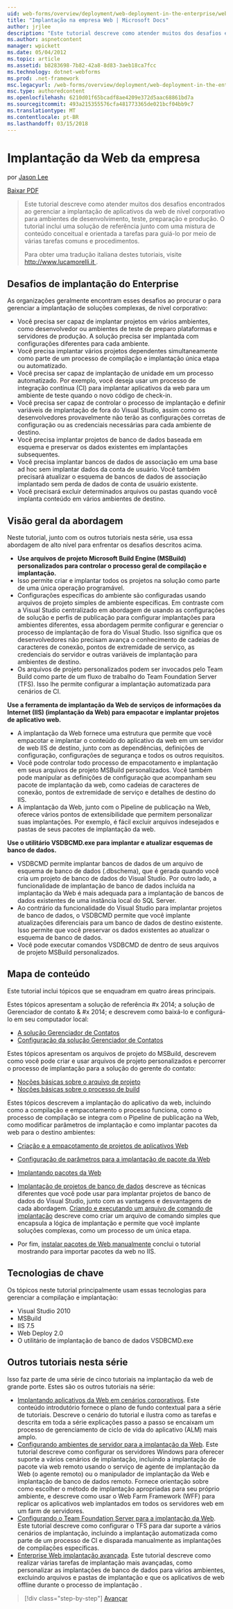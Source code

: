 ```yaml
---
uid: web-forms/overview/deployment/web-deployment-in-the-enterprise/web-deployment-in-the-enterprise
title: "Implantação na empresa Web | Microsoft Docs"
author: jrjlee
description: "Este tutorial descreve como atender muitos dos desafios encontrados ao gerenciar a implantação de aplicativos da web de nível corporativo para devel..."
ms.author: aspnetcontent
manager: wpickett
ms.date: 05/04/2012
ms.topic: article
ms.assetid: b8283698-7b82-42a8-8d83-3aeb18ca7fcc
ms.technology: dotnet-webforms
ms.prod: .net-framework
msc.legacyurl: /web-forms/overview/deployment/web-deployment-in-the-enterprise/web-deployment-in-the-enterprise
msc.type: authoredcontent
ms.openlocfilehash: 6210d01f65bcadf8ae4209e372d5aac68861bd7a
ms.sourcegitcommit: 493a215355576cfa481773365de021bcf04bb9c7
ms.translationtype: MT
ms.contentlocale: pt-BR
ms.lasthandoff: 03/15/2018
---
```

<a name="web-deployment-in-the-enterprise"></a>Implantação da Web da empresa
====================
por [Jason Lee](https://github.com/jrjlee)

[Baixar PDF](https://msdnshared.blob.core.windows.net/media/MSDNBlogsFS/prod.evol.blogs.msdn.com/CommunityServer.Blogs.Components.WeblogFiles/00/00/00/63/56/8130.DeployingWebAppsInEnterpriseScenarios.pdf)

> Este tutorial descreve como atender muitos dos desafios encontrados ao gerenciar a implantação de aplicativos da web de nível corporativo para ambientes de desenvolvimento, teste, preparação e produção. O tutorial inclui uma solução de referência junto com uma mistura de conteúdo conceitual e orientada a tarefas para guiá-lo por meio de várias tarefas comuns e procedimentos.
> 
> Para obter uma tradução italiana destes tutoriais, visite [ http://www.lucamorelli.it ](http://www.lucamorelli.it).


## <a name="enterprise-deployment-challenges"></a>Desafios de implantação do Enterprise

As organizações geralmente encontram esses desafios ao procurar o para gerenciar a implantação de soluções complexas, de nível corporativo:

- Você precisa ser capaz de implantar projetos em vários ambientes, como desenvolvedor ou ambientes de teste de preparo plataformas e servidores de produção. A solução precisa ser implantada com configurações diferentes para cada ambiente.
- Você precisa implantar vários projetos dependentes simultaneamente como parte de um processo de compilação e implantação única etapa ou automatizado.
- Você precisa ser capaz de implantação de unidade em um processo automatizado. Por exemplo, você deseja usar um processo de integração contínua (CI) para implantar aplicativos da web para um ambiente de teste quando o novo código de check-in.
- Você precisa ser capaz de controlar o processo de implantação e definir variáveis de implantação de fora do Visual Studio, assim como os desenvolvedores provavelmente não terão as configurações corretas de configuração ou as credenciais necessárias para cada ambiente de destino.
- Você precisa implantar projetos de banco de dados baseada em esquema e preservar os dados existentes em implantações subsequentes.
- Você precisa implantar bancos de dados de associação em uma base ad hoc sem implantar dados da conta de usuário. Você também precisará atualizar o esquema de bancos de dados de associação implantado sem perda de dados de conta de usuário existente.
- Você precisará excluir determinados arquivos ou pastas quando você implanta conteúdo em vários ambientes de destino.

## <a name="overview-of-approach"></a>Visão geral da abordagem

Neste tutorial, junto com os outros tutoriais nesta série, usa essa abordagem de alto nível para enfrentar os desafios descritos acima.

- **Use arquivos de projeto Microsoft Build Engine (MSBuild) personalizados para controlar o processo geral de compilação e implantação.**
- Isso permite criar e implantar todos os projetos na solução como parte de uma única operação programável.
- Configurações específicas do ambiente são configuradas usando arquivos de projeto simples de ambiente específicas. Em contraste com a Visual Studio centralizado em abordagem de usando as configurações de solução e perfis de publicação para configurar implantações para ambientes diferentes, essa abordagem permite configurar e gerenciar o processo de implantação de fora do Visual Studio. Isso significa que os desenvolvedores não precisam avança o conhecimento de cadeias de caracteres de conexão, pontos de extremidade de serviço, as credenciais do servidor e outras variáveis de implantação para ambientes de destino.
- Os arquivos de projeto personalizados podem ser invocados pelo Team Build como parte de um fluxo de trabalho do Team Foundation Server (TFS). Isso lhe permite configurar a implantação automatizada para cenários de CI.

**Use a ferramenta de implantação da Web de serviços de informações da Internet (IIS) (implantação da Web) para empacotar e implantar projetos de aplicativo web.**

- A implantação da Web fornece uma estrutura que permite que você empacotar e implantar o conteúdo do aplicativo da web em um servidor de web IIS de destino, junto com as dependências, definições de configuração, configurações de segurança e todos os outros requisitos.
- Você pode controlar todo processo de empacotamento e implantação em seus arquivos de projeto MSBuild personalizados. Você também pode manipular as definições de configuração que acompanham seu pacote de implantação da web, como cadeias de caracteres de conexão, pontos de extremidade de serviço e detalhes de destino do IIS.
- A implantação da Web, junto com o Pipeline de publicação na Web, oferece vários pontos de extensibilidade que permitem personalizar suas implantações. Por exemplo, é fácil excluir arquivos indesejados e pastas de seus pacotes de implantação da web.

**Use o utilitário VSDBCMD.exe para implantar e atualizar esquemas de banco de dados.**

- VSDBCMD permite implantar bancos de dados de um arquivo de esquema de banco de dados (.dbschema), que é gerada quando você cria um projeto de banco de dados do Visual Studio. Por outro lado, a funcionalidade de implantação de banco de dados incluída na implantação da Web é mais adequada para a implantação de bancos de dados existentes de uma instância local do SQL Server.
- Ao contrário da funcionalidade do Visual Studio para implantar projetos de banco de dados, o VSDBCMD permite que você implante atualizações diferenciais para um banco de dados de destino existente. Isso permite que você preservar os dados existentes ao atualizar o esquema de banco de dados.
- Você pode executar comandos VSDBCMD de dentro de seus arquivos de projeto MSBuild personalizados.

## <a name="content-map"></a>Mapa de conteúdo

Este tutorial inclui tópicos que se enquadram em quatro áreas principais.

Estes tópicos apresentam a solução de referência #x 2014; a solução de Gerenciador de contato & #x 2014; e descrevem como baixá-lo e configurá-lo em seu computador local:

- [A solução Gerenciador de Contatos](the-contact-manager-solution.md)
- [Configuração da solução Gerenciador de Contatos](setting-up-the-contact-manager-solution.md)

Estes tópicos apresentam os arquivos de projeto do MSBuild, descrevem como você pode criar e usar arquivos de projeto personalizados e percorrer o processo de implantação para a solução do gerente do contato:

- [Noções básicas sobre o arquivo de projeto](understanding-the-project-file.md)
- [Noções básicas sobre o processo de build](understanding-the-build-process.md)

Estes tópicos descrevem a implantação do aplicativo da web, incluindo como a compilação e empacotamento o processo funciona, como o processo de compilação se integra com o Pipeline de publicação na Web, como modificar parâmetros de implantação e como implantar pacotes da web para o destino ambientes:

- [Criação e a empacotamento de projetos de aplicativos Web](building-and-packaging-web-application-projects.md)
- [Configuração de parâmetros para a implantação de pacote da Web](configuring-parameters-for-web-package-deployment.md)
- [Implantando pacotes da Web](deploying-web-packages.md)

- [Implantação de projetos de banco de dados](deploying-database-projects.md) descreve as técnicas diferentes que você pode usar para implantar projetos de banco de dados do Visual Studio, junto com as vantagens e desvantagens de cada abordagem. [Criando e executando um arquivo de comando de implantação](creating-and-running-a-deployment-command-file.md) descreve como criar um arquivo de comando simples que encapsula a lógica de implantação e permite que você implante soluções complexas, como um processo de um única etapa.
- Por fim, [instalar pacotes de Web manualmente](manually-installing-web-packages.md) conclui o tutorial mostrando para importar pacotes da web no IIS.

## <a name="key-technologies"></a>Tecnologias de chave

Os tópicos neste tutorial principalmente usam essas tecnologias para gerenciar a compilação e implantação:

- Visual Studio 2010
- MSBuild
- IIS 7.5
- Web Deploy 2.0
- O utilitário de implantação de banco de dados VSDBCMD.exe

## <a name="other-tutorials-in-this-series"></a>Outros tutoriais nesta série

Isso faz parte de uma série de cinco tutoriais na implantação da web de grande porte. Estes são os outros tutoriais na série:

- [Implantando aplicativos da Web em cenários corporativos](../deploying-web-applications-in-enterprise-scenarios/deploying-web-applications-in-enterprise-scenarios.md). Este conteúdo introdutório fornece o plano de fundo contextual para a série de tutoriais. Descreve o cenário do tutorial e ilustra como as tarefas e descrita em toda a série explicações passo a passo se encaixam um processo de gerenciamento de ciclo de vida do aplicativo (ALM) mais amplo.
- [Configurando ambientes de servidor para a implantação da Web](../configuring-server-environments-for-web-deployment/configuring-server-environments-for-web-deployment.md). Este tutorial descreve como configurar os servidores Windows para oferecer suporte a vários cenários de implantação, incluindo a implantação de pacote via web remoto usando o serviço de agente de implantação da Web (o agente remoto) ou o manipulador de implantação da Web e implantação de banco de dados remoto. Fornece orientação sobre como escolher o método de implantação apropriadas para seu próprio ambiente, e descreve como usar o Web Farm Framework (WFF) para replicar os aplicativos web implantados em todos os servidores web em um farm de servidores.
- [Configurando o Team Foundation Server para a implantação da Web](../configuring-team-foundation-server-for-web-deployment/configuring-team-foundation-server-for-web-deployment.md). Este tutorial descreve como configurar o TFS para dar suporte a vários cenários de implantação, incluindo a implantação automatizada como parte de um processo de CI e disparada manualmente as implantações de compilações específicas.
- [Enterprise Web implantação avançada](../advanced-enterprise-web-deployment/advanced-enterprise-web-deployment.md). Este tutorial descreve como realizar várias tarefas de implantação mais avançadas, como personalizar as implantações de banco de dados para vários ambientes, excluindo arquivos e pastas de implantação e que os aplicativos de web offline durante o processo de implantação .

>[!div class="step-by-step"]
[Avançar](the-contact-manager-solution.md)
